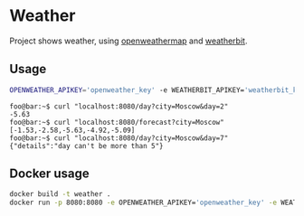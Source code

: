 # Weather
Project shows weather, using [openweathermap](https://openweathermap.org/) and [weatherbit](https://www.weatherbit.io/).

## Usage
```bash
OPENWEATHER_APIKEY='openweather_key' -e WEATHERBIT_APIKEY='weatherbit_key' cargo run
```

```console
foo@bar:~$ curl "localhost:8080/day?city=Moscow&day=2"
-5.63
foo@bar:~$ curl "localhost:8080/forecast?city=Moscow"
[-1.53,-2.58,-5.63,-4.92,-5.09]
foo@bar:~$ curl "localhost:8080/day?city=Moscow&day=7"
{"details":"day can't be more than 5"}
```

## Docker usage
```bash
docker build -t weather .
docker run -p 8080:8080 -e OPENWEATHER_APIKEY='openweather_key' -e WEATHERBIT_APIKEY='weatherbit_key' weather
```
